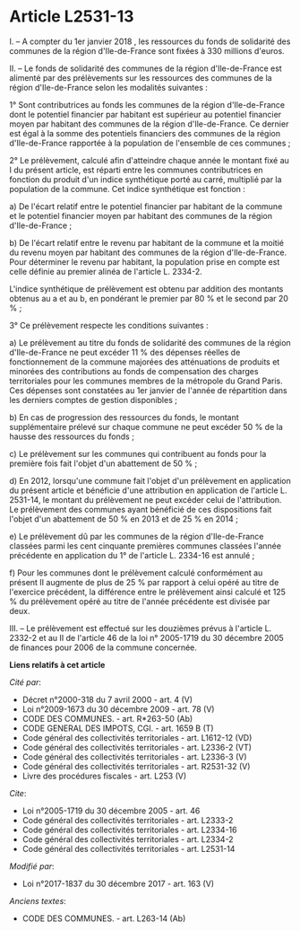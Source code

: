 # Article L2531-13

I. – A compter du 1er janvier 2018 , les ressources du fonds de solidarité des communes de la région d'Ile-de-France sont
fixées à 330 millions d'euros.

II. – Le fonds de solidarité des communes de la région d'Ile-de-France est alimenté par des prélèvements sur les ressources
des communes de la région d'Ile-de-France selon les modalités suivantes :

1° Sont contributrices au fonds les communes de la région d'Ile-de-France dont le potentiel financier par habitant est
supérieur au potentiel financier moyen par habitant des communes de la région d'Ile-de-France. Ce dernier est égal à la somme
des potentiels financiers des communes de la région d'Ile-de-France rapportée à la population de l'ensemble de ces communes ;

2° Le prélèvement, calculé afin d'atteindre chaque année le montant fixé au I du présent article, est réparti entre les
communes contributrices en fonction du produit d'un indice synthétique porté au carré, multiplié par la population de la
commune. Cet indice synthétique est fonction :

a) De l'écart relatif entre le potentiel financier par habitant de la commune et le potentiel financier moyen par habitant
des communes de la région d'Ile-de-France ;

b) De l'écart relatif entre le revenu par habitant de la commune et la moitié du revenu moyen par habitant des communes de la
région d'Ile-de-France. Pour déterminer le revenu par habitant, la population prise en compte est celle définie au premier
alinéa de l'article L. 2334-2.

L'indice synthétique de prélèvement est obtenu par addition des montants obtenus au a et au b, en pondérant le premier par 80
% et le second par 20 % ;

3° Ce prélèvement respecte les conditions suivantes :

a) Le prélèvement au titre du fonds de solidarité des communes de la région d'Ile-de-France ne peut excéder 11 % des dépenses
réelles de fonctionnement de la commune majorées des atténuations de produits et minorées des contributions au fonds de
compensation des charges territoriales pour les communes membres de la métropole du Grand Paris. Ces dépenses sont constatées
au 1er janvier de l'année de répartition dans les derniers comptes de gestion disponibles ;

b) En cas de progression des ressources du fonds, le montant supplémentaire prélevé sur chaque commune ne peut excéder 50 %
de la hausse des ressources du fonds ;

c) Le prélèvement sur les communes qui contribuent au fonds pour la première fois fait l'objet d'un abattement de 50 % ;

d) En 2012, lorsqu'une commune fait l'objet d'un prélèvement en application du présent article et bénéficie d'une attribution
en application de l'article L. 2531-14, le montant du prélèvement ne peut excéder celui de l'attribution. Le prélèvement des
communes ayant bénéficié de ces dispositions fait l'objet d'un abattement de 50 % en 2013 et de 25 % en 2014 ;

e) Le prélèvement dû par les communes de la région d'Ile-de-France classées parmi les cent cinquante premières communes
classées l'année précédente en application du 1° de l'article L. 2334-16 est annulé ;

f) Pour les communes dont le prélèvement calculé conformément au présent II augmente de plus de 25 % par rapport à celui
opéré au titre de l'exercice précédent, la différence entre le prélèvement ainsi calculé et 125 % du prélèvement opéré au
titre de l'année précédente est divisée par deux.

III. – Le prélèvement est effectué sur les douzièmes prévus à l'article L. 2332-2 et au II de l'article 46 de la loi n°
2005-1719 du 30 décembre 2005 de finances pour 2006 de la commune concernée.

**Liens relatifs à cet article**

_Cité par_:

  - Décret n°2000-318 du 7 avril 2000 - art. 4 (V)
  - Loi n°2009-1673 du 30 décembre 2009 - art. 78 (V)
  - CODE DES COMMUNES. - art. R*263-50 (Ab)
  - CODE GENERAL DES IMPOTS, CGI. - art. 1659 B (T)
  - Code général des collectivités territoriales - art. L1612-12 (VD)
  - Code général des collectivités territoriales - art. L2336-2 (VT)
  - Code général des collectivités territoriales - art. L2336-3 (V)
  - Code général des collectivités territoriales - art. R2531-32 (V)
  - Livre des procédures fiscales - art. L253 (V)

_Cite_:

  - Loi n°2005-1719 du 30 décembre 2005 - art. 46
  - Code général des collectivités territoriales - art. L2333-2
  - Code général des collectivités territoriales - art. L2334-16
  - Code général des collectivités territoriales - art. L2334-2
  - Code général des collectivités territoriales - art. L2531-14

_Modifié par_:

  - Loi n°2017-1837 du 30 décembre 2017 - art. 163 (V)

_Anciens textes_:

  - CODE DES COMMUNES. - art. L263-14 (Ab)
